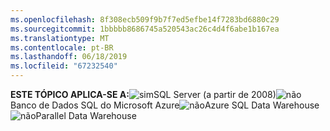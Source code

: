 ```yaml
---
ms.openlocfilehash: 8f308ecb509f9b7f7ed5efbe14f7283bd6880c29
ms.sourcegitcommit: 1bbbbb8686745a520543ac26c4d4f6abe1b167ea
ms.translationtype: MT
ms.contentlocale: pt-BR
ms.lasthandoff: 06/18/2019
ms.locfileid: "67232540"
---
```

<Token>**ESTE TÓPICO APLICA-SE A:**![sim](media/yes.png)SQL Server (a partir de 2008)![não](media/no.png)Banco de Dados SQL do Microsoft Azure![não](media/no.png)Azure SQL Data Warehouse ![não](media/no.png)Parallel Data Warehouse </Token>
